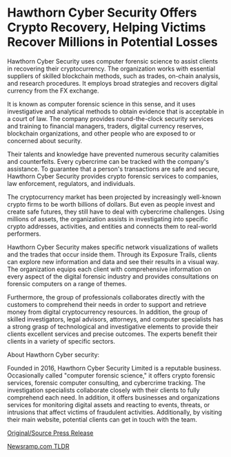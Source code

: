 # Hawthorn Cyber Security Offers Crypto Recovery, Helping Victims Recover Millions in Potential Losses

Hawthorn Cyber Security uses computer forensic science to assist clients in recovering their cryptocurrency. The organization works with essential suppliers of skilled blockchain methods, such as trades, on-chain analysis, and research procedures. It employs broad strategies and recovers digital currency from the FX exchange.

It is known as computer forensic science in this sense, and it uses investigative and analytical methods to obtain evidence that is acceptable in a court of law. The company provides round-the-clock security services and training to financial managers, traders, digital currency reserves, blockchain organizations, and other people who are exposed to or concerned about security.

Their talents and knowledge have prevented numerous security calamities and counterfeits. Every cybercrime can be tracked with the company's assistance. To guarantee that a person's transactions are safe and secure, Hawthorn Cyber Security provides crypto forensic services to companies, law enforcement, regulators, and individuals.

The cryptocurrency market has been projected by increasingly well-known crypto firms to be worth billions of dollars. But even as people invest and create safe futures, they still have to deal with cybercrime challenges. Using millions of assets, the organization assists in investigating into specific crypto addresses, activities, and entities and connects them to real-world performers.

Hawthorn Cyber Security makes specific network visualizations of wallets and the trades that occur inside them. Through its Exposure Trails, clients can explore new information and data and see their results in a visual way. The organization equips each client with comprehensive information on every aspect of the digital forensic industry and provides consultations on forensic computers on a range of themes.

Furthermore, the group of professionals collaborates directly with the customers to comprehend their needs in order to support and retrieve money from digital cryptocurrency resources. In addition, the group of skilled investigators, legal advisors, attorneys, and computer specialists has a strong grasp of technological and investigative elements to provide their clients excellent services and precise outcomes. The experts benefit their clients in a variety of specific sectors.

About Hawthorn Cyber security:

Founded in 2016, Hawthorn Cyber Security Limited is a reputable business. Occasionally called "computer forensic science," it offers crypto forensic services, forensic computer consulting, and cybercrime tracking. The investigation specialists collaborate closely with their clients to fully comprehend each need. In addition, it offers businesses and organizations services for monitoring digital assets and reacting to events, threats, or intrusions that affect victims of fraudulent activities. Additionally, by visiting their main website, potential clients can get in touch with the team. 

[Original/Source Press Release](https://blockchainwire.io/press-release/hawthorn-cyber-security-offers-crypto-recovery-helping-victims-recover-millions-in-potential-losses) 

[Newsramp.com TLDR](https://newsramp.com/None) 